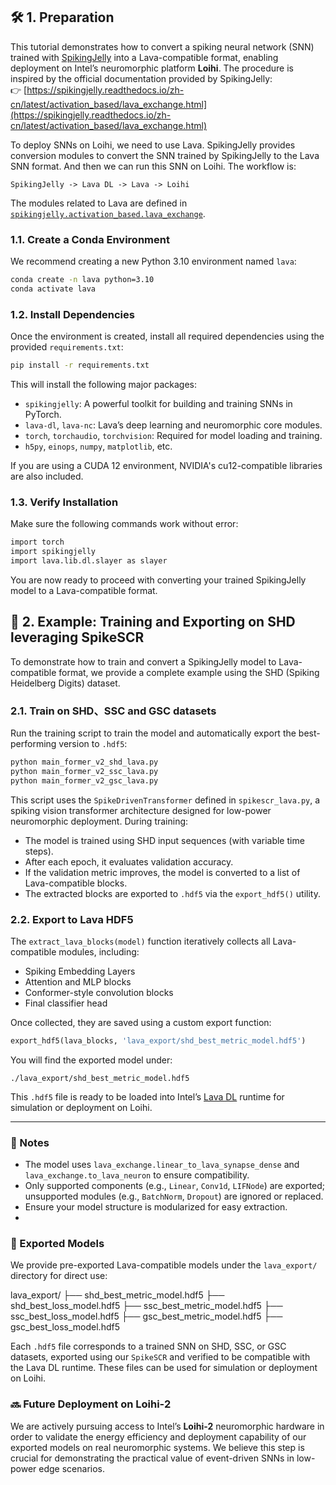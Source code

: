 ## 🛠️ 1. Preparation

This tutorial demonstrates how to convert a spiking neural network (SNN) trained with [SpikingJelly](https://github.com/fangwei123456/spikingjelly) into a Lava-compatible format, enabling deployment on Intel’s neuromorphic platform **Loihi**. The procedure is inspired by the official documentation provided by SpikingJelly:  
👉 [https://spikingjelly.readthedocs.io/zh-cn/latest/activation_based/lava_exchange.html](https://spikingjelly.readthedocs.io/zh-cn/latest/activation_based/lava_exchange.html)

To deploy SNNs on Loihi, we need to use Lava. SpikingJelly provides conversion modules to convert the SNN trained by SpikingJelly to the Lava SNN format. And then we can run this SNN on Loihi. The workflow is:

```
SpikingJelly -> Lava DL -> Lava -> Loihi
```

The modules related to Lava are defined in [`spikingjelly.activation_based.lava_exchange`](https://spikingjelly.readthedocs.io/zh-cn/latest/sub_module/spikingjelly.activation_based.lava_exchange.html#module-spikingjelly.activation_based.lava_exchange).

### 1.1. Create a Conda Environment

We recommend creating a new Python 3.10 environment named `lava`:

```bash
conda create -n lava python=3.10
conda activate lava
```

### 1.2. Install Dependencies

Once the environment is created, install all required dependencies using the provided `requirements.txt`:

```bash
pip install -r requirements.txt
```

This will install the following major packages:

- `spikingjelly`: A powerful toolkit for building and training SNNs in PyTorch.
- `lava-dl`, `lava-nc`: Lava’s deep learning and neuromorphic core modules.
- `torch`, `torchaudio`, `torchvision`: Required for model loading and training.
- `h5py`, `einops`, `numpy`, `matplotlib`, etc.

If you are using a CUDA 12 environment, NVIDIA's cu12-compatible libraries are also included.

### 1.3. Verify Installation

Make sure the following commands work without error:

```bash
import torch
import spikingjelly
import lava.lib.dl.slayer as slayer
```

You are now ready to proceed with converting your trained SpikingJelly model to a Lava-compatible format.



## 🧪 2. Example: Training and Exporting on SHD leveraging SpikeSCR

To demonstrate how to train and convert a SpikingJelly model to Lava-compatible format, we provide a complete example using the SHD (Spiking Heidelberg Digits) dataset.

### 2.1. Train on SHD、SSC and GSC datasets

Run the training script to train the model and automatically export the best-performing version to `.hdf5`:

```bash
python main_former_v2_shd_lava.py
python main_former_v2_ssc_lava.py
python main_former_v2_gsc_lava.py
```

This script uses the `SpikeDrivenTransformer` defined in `spikescr_lava.py`, a spiking vision transformer architecture designed for low-power neuromorphic deployment. During training:

- The model is trained using SHD input sequences (with variable time steps).
- After each epoch, it evaluates validation accuracy.
- If the validation metric improves, the model is converted to a list of Lava-compatible blocks.
- The extracted blocks are exported to `.hdf5` via the `export_hdf5()` utility.

### 2.2. Export to Lava HDF5

The `extract_lava_blocks(model)` function iteratively collects all Lava-compatible modules, including:

- Spiking Embedding Layers
- Attention and MLP blocks
- Conformer-style convolution blocks
- Final classifier head

Once collected, they are saved using a custom export function:

```python
export_hdf5(lava_blocks, 'lava_export/shd_best_metric_model.hdf5')
```

You will find the exported model under:

```text
./lava_export/shd_best_metric_model.hdf5
```

This `.hdf5` file is ready to be loaded into Intel’s [Lava DL](https://github.com/lava-nc/lava) runtime for simulation or deployment on Loihi.

---

### 📄 Notes

- The model uses `lava_exchange.linear_to_lava_synapse_dense` and `lava_exchange.to_lava_neuron` to ensure compatibility.
- Only supported components (e.g., `Linear`, `Conv1d`, `LIFNode`) are exported; unsupported modules (e.g., `BatchNorm`, `Dropout`) are ignored or replaced.
- Ensure your model structure is modularized for easy extraction.
- 

### 📁 Exported Models

We provide pre-exported Lava-compatible models under the `lava_export/` directory for direct use:

lava_export/
├── shd_best_metric_model.hdf5
├── shd_best_loss_model.hdf5
├── ssc_best_metric_model.hdf5
├── ssc_best_loss_model.hdf5
├── gsc_best_metric_model.hdf5
├── gsc_best_loss_model.hdf5



Each `.hdf5` file corresponds to a trained SNN on SHD, SSC, or GSC datasets, exported using our `SpikeSCR` and verified to be compatible with the Lava DL runtime. These files can be used for simulation or deployment on Loihi.



### 🔜 Future Deployment on Loihi-2

We are actively pursuing access to Intel’s **Loihi-2** neuromorphic hardware in order to validate the energy efficiency and deployment capability of our exported models on real neuromorphic systems. We believe this step is crucial for demonstrating the practical value of event-driven SNNs in low-power edge scenarios.